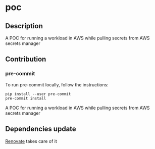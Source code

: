 # poc

## Description

A POC for running a workload in AWS while pulling secrets from AWS secrets manager

## Contribution

### pre-commit

To run pre-commit locally, follow the instructions:

```shell
pip install --user pre-commit
pre-commit install
```

A POC for running a workload in AWS while pulling secrets from AWS secrets manager

## Dependencies update

[Renovate](https://github.com/renovatebot/renovate) takes care of it
